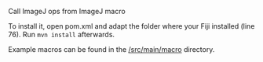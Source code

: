 Call ImageJ ops from ImageJ macro

To install it, open pom.xml and adapt the folder where your Fiji installed (line 76). Run `mvn install` afterwards.

Example macros can be found in the [/src/main/macro](https://github.com/haesleinhuepf/mops/tree/master/src/main/macro) directory.

